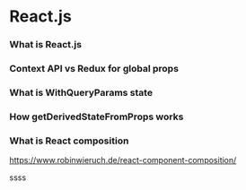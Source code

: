 # React.js

### What is React.js



### Context API vs Redux for global props



### What is WithQueryParams state



### How getDerivedStateFromProps works


### What is React composition
https://www.robinwieruch.de/react-component-composition/


ssss